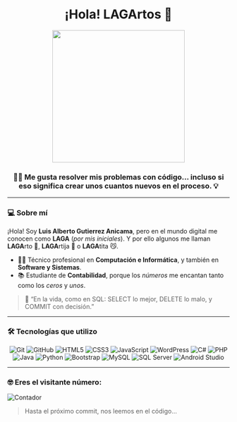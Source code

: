 <h1 align="center">¡Hola! LAGArtos 🐊</h1>
<center><img src="https://media.giphy.com/media/H03PuVdwREB21ANkLX/giphy.gif" width="300"/></center>
<h3 align="center">🧑‍💻 Me gusta resolver mis problemas con código... incluso si eso significa crear unos cuantos nuevos en el proceso. 💡</h3>

---

### 💻 Sobre mí

¡Hola! Soy **Luis Alberto Gutierrez Anicama**, pero en el mundo digital me conocen como **LAGA** (*por mis iniciales*). Y por ello algunos me llaman **LAGA**rto 🦖, **LAGA**rtija 🦎 o **LAGA**tita 😼.

- 👨‍💻 Técnico profesional en **Computación e Informática**, y también en **Software y Sistemas**.
- 📚 Estudiante de **Contabilidad**, porque los *números* me encantan tanto como los *ceros* y *unos*.

> 💬 “En la vida, como en SQL: SELECT lo mejor, DELETE lo malo, y COMMIT con decisión.”

---

### 🛠️ Tecnologías que utilizo

<div align="center">

![Git](https://img.shields.io/badge/Git-F05032?style=for-the-badge&logo=git&logoColor=white)
![GitHub](https://img.shields.io/badge/GitHub-181717?style=for-the-badge&logo=github&logoColor=white)
![HTML5](https://img.shields.io/badge/HTML5-E34F26?style=for-the-badge&logo=html5&logoColor=white)
![CSS3](https://img.shields.io/badge/CSS3-1572B6?style=for-the-badge&logo=css3&logoColor=white)
![JavaScript](https://img.shields.io/badge/JavaScript-F7DF1E?style=for-the-badge&logo=javascript&logoColor=black)
![WordPress](https://img.shields.io/badge/WordPress-21759B?style=for-the-badge&logo=wordpress&logoColor=white)
![C#](https://img.shields.io/badge/C%23-239120?style=for-the-badge&logo=c-sharp&logoColor=white)
![PHP](https://img.shields.io/badge/PHP-777BB4?style=for-the-badge&logo=php&logoColor=white)
![Java](https://img.shields.io/badge/Java-ED8B00?style=for-the-badge&logo=java&logoColor=white)
![Python](https://img.shields.io/badge/Python-3776AB?style=for-the-badge&logo=python&logoColor=white)
![Bootstrap](https://img.shields.io/badge/Bootstrap-7952B3?style=for-the-badge&logo=bootstrap&logoColor=white)
![MySQL](https://img.shields.io/badge/MySQL-4479A1?style=for-the-badge&logo=mysql&logoColor=white)
![SQL Server](https://img.shields.io/badge/SQL%20Server-CC2927?style=for-the-badge&logo=microsoft-sql-server&logoColor=white)
![Android Studio](https://img.shields.io/badge/Android%20Studio-3DDC84?style=for-the-badge&logo=android-studio&logoColor=white)

</div>

---

### 🤓 Eres el visitante número:
<!--![Contador](https://komarev.com/ghpvc/?username=LAGArtija2025)-->
<!--![Visitas](https://visitor-badge.laobi.icu/badge?page_id=LAGArtija2025)-->
![Contador](https://komarev.com/ghpvc/?label=Visitante&username=LAGArtija2025)

> Hasta el próximo commit, nos leemos en el código...
